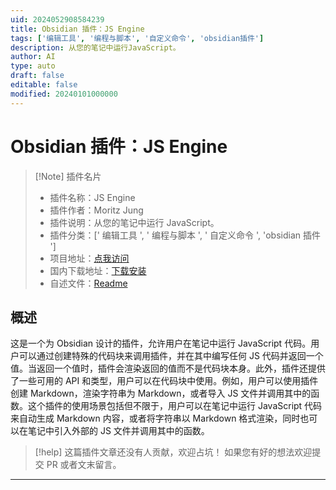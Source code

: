 ```yaml
---
uid: 2024052908584239
title: Obsidian 插件：JS Engine
tags: ['编辑工具', '编程与脚本', '自定义命令', 'obsidian插件']
description: 从您的笔记中运行JavaScript。
author: AI
type: auto
draft: false
editable: false
modified: 20240101000000
---
```


# Obsidian 插件：JS Engine

> [!Note] 插件名片
> - 插件名称：JS Engine
> - 插件作者：Moritz Jung
> - 插件说明：从您的笔记中运行 JavaScript。
> - 插件分类：[' 编辑工具 ', ' 编程与脚本 ', ' 自定义命令 ', 'obsidian 插件 ']
> - 项目地址：[点我访问](https://github.com/mProjectsCode/obsidian-js-engine-plugin)
> - 国内下载地址：[下载安装](https://pkmer.cn/products/plugin/pluginMarket/?js-engine)
> - 自述文件：[Readme](https://ghproxy.net/https://raw.githubusercontent.com/mProjectsCode/obsidian-js-engine-plugin/master/README.md)

## 概述

这是一个为 Obsidian 设计的插件，允许用户在笔记中运行 JavaScript 代码。用户可以通过创建特殊的代码块来调用插件，并在其中编写任何 JS 代码并返回一个值。当返回一个值时，插件会渲染返回的值而不是代码块本身。此外，插件还提供了一些可用的 API 和类型，用户可以在代码块中使用。例如，用户可以使用插件创建 Markdown，渲染字符串为 Markdown，或者导入 JS 文件并调用其中的函数。这个插件的使用场景包括但不限于，用户可以在笔记中运行 JavaScript 代码来自动生成 Markdown 内容，或者将字符串以 Markdown 格式渲染，同时也可以在笔记中引入外部的 JS 文件并调用其中的函数。

> [!help]
> 这篇插件文章还没有人贡献，欢迎占坑！
> 如果您有好的想法欢迎提交 PR 或者文末留言。

---



